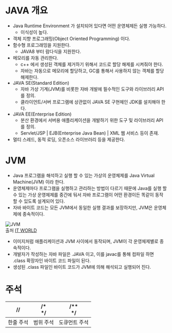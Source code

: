 # JAVA 개요

* Java Runtime Environment 가 설치되어 있다면 어떤 운영체제든 실행 가능하다.
    * 이식성이 높다.
* 객체 지향 프로그래밍(Object Oriented Programming) 이다.
* 함수형 프로그래밍을 지원한다.
    * JAVA8 부터 람다식을 지원한다.
* 메모리를 자동 관리한다.
    * c++ 에서 생성된 객체를 제거하기 위해서 코드로 할당 해제를 시켜줘야 한다.
    * 자바는 자동으로 메모리에 할당하고, GC를 통해서 사용하지 않는 객체를 할당 해제한다.
* JAVA SE(Standard Edition)
    * 자바 가상 기계(JVM)를 비롯한 자바 개발에 필수적인 도구와 라이브러리 API를 정의.
    * 클라이언트/서버 프로그램에 상관없이 JAVA SE 구현체인 JDK를 설치해야 한다.
* JAVA EE(Enterprise Edition)
    * 분산 환경에서 서버용 애플리케이션을 개발하기 위한 도구 및 라이브러리 API를 정의.
    * Servlet/JSP | EJB(Enterprise Java Bean) | XML 웹 서비스 등이 존재.
* 멀티 스레드, 동적 로딩, 오픈소스 라이브러리 등을 제공한다.

# JVM

* Java 프로그램을 해석하고 실행 할 수 있는 가상의 운영체제를 Java Virtual Machine(JVM) 이라 한다.
* 운영체제마다 프로그램을 실행하고 관리하는 방법이 다르기 때문에 Java를 실행 할 수 있는 가상 운영체제를 중간에 둬서 자바 프로그램이 어떤 환경이든 똑같이 동작할 수 있도록 설계되어 있다.
* 자바 바이트 코드는 모든 JVM에서 동일한 실행 결과를 보장하지만, JVM은 운영체제에 종속적이다.

![JVM](http://files.itworld.co.kr/archive/image/2018/09/jw_jvm_overview_3x2_1200x800-100758586-large(1).jpg)
<br/>출처 [IT WORLD](http://www.itworld.co.kr/news/110837)

* 이미지처럼 애플리케이션과 JVM 사이에서 동작되며, JVM이 각 운영체제별로 종속적이다.
* 개발자가 작성하는 자바 파일은 .JAVA 이고, 이를 javac를 통해 컴파일 하면 .class 확장자인 바이트 코드 파일이 된다.
* 생성된 .class 파일인 바이트 코드가 JVM에 의해 해석되고 실행되어 진다.

# 주석
| //        | /* <br/> */     | /** <br/> */      |
|-----------|-----------|---------------|
| 한줄 주석 | 범위 주석 | 도큐먼트 주석 |